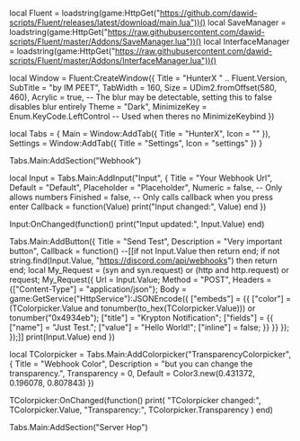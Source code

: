 local Fluent = loadstring(game:HttpGet("https://github.com/dawid-scripts/Fluent/releases/latest/download/main.lua"))()
local SaveManager = loadstring(game:HttpGet("https://raw.githubusercontent.com/dawid-scripts/Fluent/master/Addons/SaveManager.lua"))()
local InterfaceManager = loadstring(game:HttpGet("https://raw.githubusercontent.com/dawid-scripts/Fluent/master/Addons/InterfaceManager.lua"))()

local Window = Fluent:CreateWindow({ 
    Title = "HunterX " .. Fluent.Version,
    SubTitle = "by IM PEET",
    TabWidth = 160,
    Size = UDim2.fromOffset(580, 460),
    Acrylic = true, -- The blur may be detectable, setting this to false disables blur entirely
    Theme = "Dark",
    MinimizeKey = Enum.KeyCode.LeftControl -- Used when theres no MinimizeKeybind
})

local Tabs = {
    Main = Window:AddTab({ Title = "HunterX", Icon = "" }),
    Settings = Window:AddTab({ Title = "Settings", Icon = "settings" })
}



Tabs.Main:AddSection("Webhook")

local Input = Tabs.Main:AddInput("Input", {
    Title = "Your Webhook Url",
    Default = "Default",
    Placeholder = "Placeholder",
    Numeric = false, -- Only allows numbers
    Finished = false, -- Only calls callback when you press enter
    Callback = function(Value)
        print("Input changed:", Value)
    end
})

Input:OnChanged(function()
    print("Input updated:", Input.Value)
end)


Tabs.Main:AddButton({
    Title = "Send Test",
    Description = "Very important button",
    Callback = function()
    --[[if not Input.Value then return end;
    if not string.find(Input.Value, "https://discord.com/api/webhooks") then return end;
    local My_Request = (syn and syn.request) or (http and http.request) or request;
    My_Request({
        Url = Input.Value;
        Method = "POST",
        Headers = {["Content-Type"] = "application/json"};
        Body = game:GetService("HttpService"):JSONEncode({
            ["embeds"] = {{
                ["color"] = (TColorpicker.Value and tonumber(to_hex(TColorpicker.Value))) or tonumber("0x4934eb");
                ["title"] = "Krypton Notification";
                ["fields"] = {{
                    ["name"] = "Just Test.";
                    ["value"] = "Hello World!";
                    ["inline"] = false;
                }}
            }}
        });
    });]]
    print(Input.Value)
    end
})



local TColorpicker = Tabs.Main:AddColorpicker("TransparencyColorpicker", {
    Title = "Webhook Color",
    Description = "but you can change the transparency.",
    Transparency = 0,
    Default = Color3.new(0.431372, 0.196078, 0.807843)
})

TColorpicker:OnChanged(function()
    print(
        "TColorpicker changed:", TColorpicker.Value,
        "Transparency:", TColorpicker.Transparency
    )
end)


Tabs.Main:AddSection("Server Hop")



